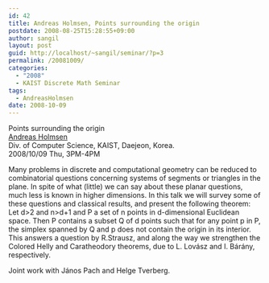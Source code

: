 ```yaml
---
id: 42
title: Andreas Holmsen, Points surrounding the origin
postdate: 2008-08-25T15:28:55+09:00
author: sangil
layout: post
guid: http://localhost/~sangil/seminar/?p=3
permalink: /20081009/
categories:
  - "2008"
  - KAIST Discrete Math Seminar
tags:
  - AndreasHolmsen
date: 2008-10-09
---
```

<div class="talk">
  Points surrounding the origin
</div>

<div class="speaker">
  <a href="http://tclab.kaist.ac.kr/people/andreash">Andreas Holmsen</a><br /> Div. of Computer Science, KAIST, Daejeon, Korea.
</div>

<div class="date">
  2008/10/09 Thu, 3PM-4PM
</div>

<div class="abstracct">
  <p>
    Many problems in discrete and computational geometry can be reduced to combinatorial questions concerning systems of segments or triangles in the plane. In spite of what (little) we can say about these planar questions, much less is known in higher dimensions. In this talk we will survey some of these questions and classical results, and present the following theorem: Let d>2 and n>d+1 and P a set of n points in d-dimensional Euclidean space. Then P contains a subset Q of d points such that for any point p in P, the simplex spanned by Q and p does not contain the origin in its interior. This answers a question by R.Strausz, and along the way we strengthen the Colored Helly and Caratheodory theorems, due to L. Lovász and I. Bárány, respectively.
  </p>
  
  <p>
    Joint work with János Pach and Helge Tverberg.
  </p>
</div>